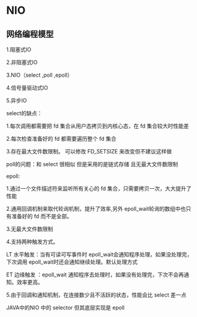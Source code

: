 
# NIO
## 网络编程模型

1.阻塞式IO

2.非阻塞式IO

3.NIO（select ,poll ,epoll）

4.信号量驱动式IO

5.异步IO

 

select的缺点：

1.每次调用都需要把 fd 集合从用户态拷贝到内核心态，在 fd 集合较大时性能差

2.每次检查准备好的 fd 都需要遍历整个 fd 集合

3.存在最大文件数限制。 可以修改 FD_SETSIZE 来改变但不建议这样做

poll的问题：和 select 很相似 但是采用的是链式存储 且无最大文件数限制

epoll:

1.通过一个文件描述符来监听所有关心的 fd 集合，只需要拷贝一次，大大提升了性能

2.通用回调机制来取代轮询机制，提升了效率,另外 epoll_wait轮询的数组中也只有准备好的 fd 而不是全部。

3.无最大文件数限制

4.支持两种触发方式。

LT 水平触发：当有可读可写事件时 epoll_wait会通知程序处理，如果没处理完，下次调用 epoll_wait时还会通知继续处理。默认处理方式

ET 边缘触发 ：epoll_wait 通知程序去处理时，如果没有处理完，下次不会再通知。效率更高。

5.由于回调和通知机制，在连接数少且不活跃的状态，性能会比 select 差一点

 

JAVA中的NIO 中的 selector 但其底层实现是 epoll